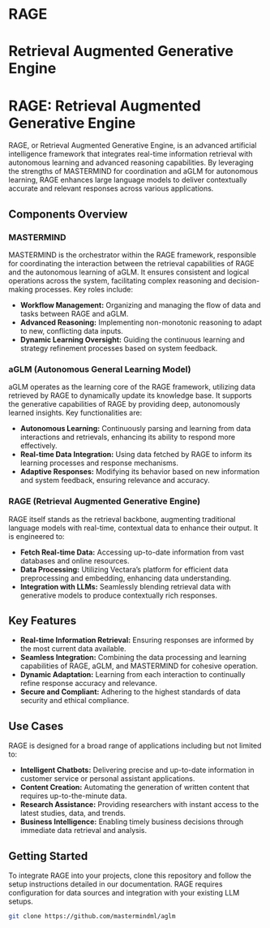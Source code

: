 # RAGE
# Retrieval Augmented Generative Engine

# RAGE: Retrieval Augmented Generative Engine

RAGE, or Retrieval Augmented Generative Engine, is an advanced artificial intelligence framework that integrates real-time information retrieval with autonomous learning and advanced reasoning capabilities. By leveraging the strengths of MASTERMIND for coordination and aGLM for autonomous learning, RAGE enhances large language models to deliver contextually accurate and relevant responses across various applications.

## Components Overview

### MASTERMIND
MASTERMIND is the orchestrator within the RAGE framework, responsible for coordinating the interaction between the retrieval capabilities of RAGE and the autonomous learning of aGLM. It ensures consistent and logical operations across the system, facilitating complex reasoning and decision-making processes. Key roles include:
- **Workflow Management:** Organizing and managing the flow of data and tasks between RAGE and aGLM.
- **Advanced Reasoning:** Implementing non-monotonic reasoning to adapt to new, conflicting data inputs.
- **Dynamic Learning Oversight:** Guiding the continuous learning and strategy refinement processes based on system feedback.

### aGLM (Autonomous General Learning Model)
aGLM operates as the learning core of the RAGE framework, utilizing data retrieved by RAGE to dynamically update its knowledge base. It supports the generative capabilities of RAGE by providing deep, autonomously learned insights. Key functionalities are:
- **Autonomous Learning:** Continuously parsing and learning from data interactions and retrievals, enhancing its ability to respond more effectively.
- **Real-time Data Integration:** Using data fetched by RAGE to inform its learning processes and response mechanisms.
- **Adaptive Responses:** Modifying its behavior based on new information and system feedback, ensuring relevance and accuracy.

### RAGE (Retrieval Augmented Generative Engine)
RAGE itself stands as the retrieval backbone, augmenting traditional language models with real-time, contextual data to enhance their output. It is engineered to:
- **Fetch Real-time Data:** Accessing up-to-date information from vast databases and online resources.
- **Data Processing:** Utilizing Vectara’s platform for efficient data preprocessing and embedding, enhancing data understanding.
- **Integration with LLMs:** Seamlessly blending retrieval data with generative models to produce contextually rich responses.

## Key Features

- **Real-time Information Retrieval:** Ensuring responses are informed by the most current data available.
- **Seamless Integration:** Combining the data processing and learning capabilities of RAGE, aGLM, and MASTERMIND for cohesive operation.
- **Dynamic Adaptation:** Learning from each interaction to continually refine response accuracy and relevance.
- **Secure and Compliant:** Adhering to the highest standards of data security and ethical compliance.

## Use Cases

RAGE is designed for a broad range of applications including but not limited to:
- **Intelligent Chatbots:** Delivering precise and up-to-date information in customer service or personal assistant applications.
- **Content Creation:** Automating the generation of written content that requires up-to-the-minute data.
- **Research Assistance:** Providing researchers with instant access to the latest studies, data, and trends.
- **Business Intelligence:** Enabling timely business decisions through immediate data retrieval and analysis.

## Getting Started

To integrate RAGE into your projects, clone this repository and follow the setup instructions detailed in our documentation. RAGE requires configuration for data sources and integration with your existing LLM setups.

```bash
git clone https://github.com/mastermindml/aglm
